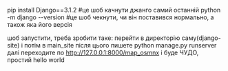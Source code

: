 pip install Django==3.1.2 #це шоб качнути джанго самий останній
python -m django --version #це шоб чекнути, чи він поставився нормально, а також яка його версія

шоб запустити, треба зробити таке:
    перейти в директорію саму(django-site) і потім в main_site
    після цього пишете python manage.py runserver
    далі переходите по http://127.0.0.1:8000/map_osmnx і буде ЧУДО, простий hello world